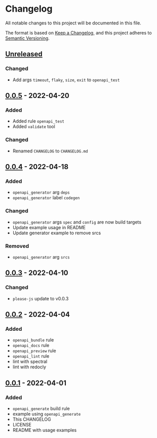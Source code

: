 # Changelog
All notable changes to this project will be documented in this file.

The format is based on [Keep a Changelog](https://keepachangelog.com/en/1.0.0/),
and this project adheres to [Semantic Versioning](https://semver.org/spec/v2.0.0.html).

## [Unreleased]
### Changed
- Add args `timeout`, `flaky`, `size`, `exit` to `openapi_test`

## [0.0.5] - 2022-04-20
### Added
- Added rule `openapi_test`
- Added `validate` tool

### Changed
- Renamed `CHANGELOG` to `CHANGELOG.md`

## [0.0.4] - 2022-04-18
### Added
- `openapi_generator` arg `deps`
- `openapi_generator` label `codegen`

### Changed
- `openapi_generator` args `spec` and `config` are now build targets
- Update example usage in README
- Update generator example to remove srcs

### Removed
- `openapi_generator` arg `srcs`

## [0.0.3] - 2022-04-10
### Changed
- `please-js` update to v0.0.3

## [0.0.2] - 2022-04-04
### Added
- `openapi_bundle` rule
- `openapi_docs` rule
- `openapi_preview` rule
- `openapi_lint` rule
- lint with spectral
- lint with redocly

## [0.0.1] - 2022-04-01
### Added
- `openapi_generate` build rule
- example using `openapi_generate`
- This CHANGELOG
- LICENSE
- README with usage examples

[Unreleased]: https://github.com/andrew-womeldorf/please-openapi-rules/compare/v0.0.5...HEAD
[0.0.5]: https://github.com/andrew-womeldorf/please-openapi-rules/compare/v0.0.4...v0.0.5
[0.0.4]: https://github.com/andrew-womeldorf/please-openapi-rules/compare/v0.0.3...v0.0.4
[0.0.3]: https://github.com/andrew-womeldorf/please-openapi-rules/compare/v0.0.2...v0.0.3
[0.0.2]: https://github.com/andrew-womeldorf/please-openapi-rules/compare/v0.0.1...v0.0.2
[0.0.1]: https://github.com/andrew-womeldorf/please-openapi-rules/releases/tag/v0.0.1
